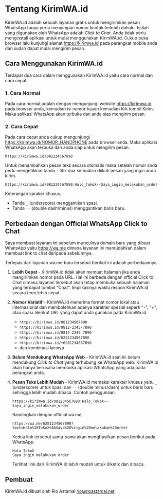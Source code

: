 # Tentang KirimWA.id

KirimWA.id adalah sebuah layanan gratis untuk mengirimkan pesan WhatsApp tanpa
perlu menyimpan nomor kontak terlebih dahulu. Istilah yang digunakan oleh WhatsApp adalah _Click to Chat_. Anda tidak perlu menginstall aplikasi untuk mulai menggunakan KirimWA.id. Cukup buka browser lalu kunjungi alamat https://kirimwa.id pada perangkat mobile anda dan sudah dapat mulai mengirim pesan.

## Cara Menggunakan KirimWA.id

Terdapat dua cara dalam menggunakan KirimWA.id yaitu cara normal dan cara
cepat.

### 1. Cara Normal

Pada cara normal adalah dengan mengunjungi website https://kirimwa.id pada browser anda,
kemudian isi nomor tujuan kemudian klik tombil Kirim. Maka aplikasi WhatsApp
akan terbuka dan anda siap mengirim pesan.

### 2. Cara Cepat

Pada cara cepat anda cukup mengunjungi https://kirimwa.id/NOMOR_HANDPHONE pada
browser anda. Maka aplikasi WhatsApp akan terbuka dan anda siap untuk mengirim
pesan.

```
https://kirimwa.id/081234567890
```

Untuk menambahkan pesan teks secara otomatis maka setelah nomor anda perlu mengetikkan tanda `:` titik dua kemudian diikuti pesan yang ingin anda kirim.

```
https://kirimwa.id/081234567890:Halo_TokoX--Saya_ingin_melakukan_order
```

Keterangan karaker khusus.

- Tanda `_` (underscore) menggantikan spasi.
- Tanda `--` (double dash/minus) menggantikan baris baru.

## Perbedaan dengan Official WhatsApp Click to Chat

Saya membuat layanan ini sebelum munculnya domain baru yang dibuat WhatsApp yaitu https://wa.me dimana layanan ini memudahkan dalam membuat link to chat daripada sebelumnya.

Terlepas dari layanan wa.me baru tersebut berikut ini adalah perbedaannya.

1. **Lebih Cepat** - KirimWA.id tidak akan memuat halaman jika anda mengirimkan nomor pada URL. Hal ini berbeda dengan official Click to Chat dimana layanan tersebut akan tetap membuka sebuah halaman yang terdapat tombol "Chat". Impilkasinya waktu respon KirimWA.id secara teori lebih cepat.
2. **Nomor Variatif** - KirimWA.id menerima format nomor lokal atau internasional dan membolehkan adanya karakter spesial seperti "-", "+", atau spasi. Berikut URL yang dapat anda gunakan pada KirimWa.id
    - `https://kirimwa.id/081234567890`
    - `https://kirimwa.id/0812-2345-7890`
    - `https://kirimwa.id/0812 2345 7890`
    - `https://kirimwa.id/6281234567890`
    - `https://kirimwa.id/+6281234567890`
    - dan kombinasi lainnya
3. **Belum Mendukung WhatsApp Web** - KirimWA.id saat ini belum mendukung _Click to Chat_ yang terhubung ke WhatsApp web. KirimWA.id akan hanya berusaha membuka aplikasi WhatsApp yang ada pada perangkat anda.
4. **Pesan Teks Lebih Mudah** - KirimWA.id memakai karakter khusus yaitu `_` (underscore) untuk spasi dan `--` (double minus/dash) untuk baris baru sehingga lebih mudah dibaca. Contoh penggunaan.

    ```
    https://kirimwa.id/081234567890:Halo_TokoX--Saya_ingin_melakukan_order
    ```
    
    Bandingkan dengan official wa.me.
    
    ```
    https://wa.me/6281234567890?text=Halo%20TokoX%0ASaya%20%ingin%20melakukan%20order
    ```
    
    Kedua link tersebut sama-sama akan menghasilkan pesan berikut pada WhatsApp.
    
    ```
    Halo TokoX
    Saya ingin melakukan order
    ```
    
    Terlihat link dari KirimWA.id lebih mudah untuk diketik dan dibaca.

## Pembuat

KirimWA.id dibuat oleh Rio Astamal <rio@rioastamal.net>.